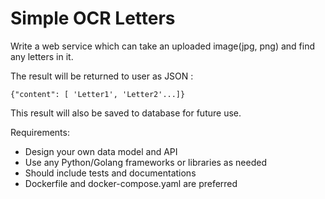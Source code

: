 # Simple OCR Letters

Write a web service which can take an uploaded image(jpg, png) and find any letters in it. 

The result will be returned to user as JSON : 

```
{"content": [ 'Letter1', 'Letter2'...]}
``` 

This result will also be saved to database for future use. 

Requirements:

- Design your own data model and API
- Use any Python/Golang frameworks or libraries as needed
- Should include tests and documentations
- Dockerfile and docker-compose.yaml are preferred
